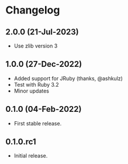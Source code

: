 # Changelog

## 2.0.0 (21-Jul-2023)

* Use zlib version 3

## 1.0.0 (27-Dec-2022)

* Added support for JRuby (thanks, @ashkulz)
* Test with Ruby 3.2
* Minor updates

## 0.1.0 (04-Feb-2022)

* First stable release.

## 0.1.0.rc1

* Initial release.